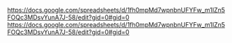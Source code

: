https://docs.google.com/spreadsheets/d/1fh0mpMd7wpnbnUFYFw_m1IZn5FOQc3MDsvYunA7J-58/edit?gid=0#gid=0
https://docs.google.com/spreadsheets/d/1fh0mpMd7wpnbnUFYFw_m1IZn5FOQc3MDsvYunA7J-58/edit?gid=0#gid=0
